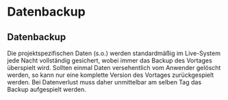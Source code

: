 # Datenbackup

## Datenbackup

Die projektspezifischen Daten \(s.o.\) werden standardmäßig im Live-System jede Nacht vollständig gesichert, wobei immer das Backup des Vortages überspielt wird. Sollten einmal Daten versehentlich vom Anwender gelöscht werden, so kann nur eine komplette Version des Vortages zurückgespielt werden. Bei Datenverlust muss daher unmittelbar am selben Tag das Backup aufgespielt werden.


